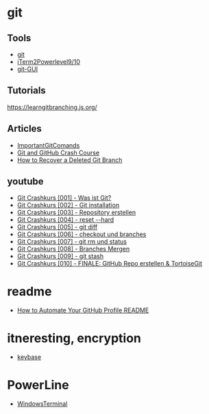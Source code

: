 # git

## Tools
* [git](https://www.git-scm.com/)  
* [iTerm2Powerlevel9/10](https://en.wikipedia.org/wiki/ITerm2)  
* [git-GUI](https://www.git-scm.com/downloads/guis)

## Tutorials
https://learngitbranching.js.org/

## Articles
* [ImportantGitComands](https://t3n.de/news/schneller-git-einstieg-befehle-1077761/?utm_campaign=meetedgar&utm_medium=social&utm_source=meetedgar.com)  
* [Git and GitHub Crash Course](https://www.freecodecamp.org/news/git-and-github-crash-course/)
* [How to Recover a Deleted Git Branch](https://morioh.com/p/d29ebe3f0b86)

## youtube
* [Git Crashkurs [001] - Was ist Git?](https://youtu.be/Nkz7TnhFvWU)  
* [Git Crashkurs [002] - Git installation](https://youtu.be/5KFn0r2XrtA)  
* [Git Crashkurs [003] - Repository erstellen](https://youtu.be/8Qau5_NmF9s)  
* [Git Crashkurs [004] - reset --hard](https://youtu.be/ch-VjQW6tsg)  
* [Git Crashkurs [005] - git diff](https://youtu.be/-9hyURYmvsY)  
* [Git Crashkurs [006] - checkout und branches](https://youtu.be/tHtiehTr59I)  
* [Git Crashkurs [007] - git rm und status](https://youtu.be/QHBTc92WT1E)  
* [Git Crashkurs [008] - Branches Mergen](https://youtu.be/xyTS2yyOWnA)  
* [Git Crashkurs [009] - git stash](https://youtu.be/5rSaU-cj_J0)  
* [Git Crashkurs [010] - FINALE: GitHub Repo erstellen & TortoiseGit](https://youtu.be/qIQUfbG_s1M)  

# readme
* [How to Automate Your GitHub Profile README](https://www.freecodecamp.org/news/go-automate-your-github-profile-readme/)

# itneresting, encryption
* [keybase](https://keybase.io/blog/encrypted-git-for-everyone)


# PowerLine
* [WindowsTerminal](https://docs.microsoft.com/en-us/windows/terminal/tutorials/powerline-setup)
